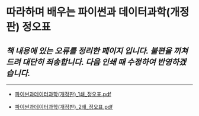 # 따라하며 배우는 파이썬과 데이터과학(개정판) 정오표
## *책 내용에 있는 오류를 정리한 페이지 입니다. 불편을 끼쳐드려 대단히 죄송합니다. 다음 인쇄 때 수정하여 반영하겠습니다.*

---
* [파이썬과데이터과학(개정판)_1쇄_정오표.pdf](https://github.com/dongupak/DataSciPy/blob/master/errata/파이썬과데이터과학(개정판)_1쇄_정오표.pdf)

* [파이썬과데이터과학(개정판)_2쇄_정오표.pdf](https://github.com/dongupak/DataSciPy/blob/master/errata/파이썬과데이터과학(개정판)_2쇄_정오표.pdf)
